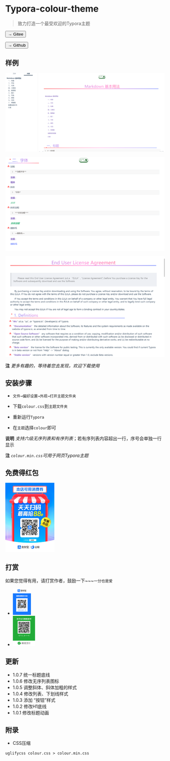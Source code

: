 # Typora-colour-theme

> 致力打造一个最受欢迎的Typora主题



<a href="https://gitee.com/weijunfu/typora-colour-theme"><button>→ Gitee</button></a>



<a href="https://github.com/weijunfu/typora-colour-theme"><button>→ Github</button></a>





## 样例

![img](./imgs/1.png)



![img](./imgs/2.png)

![3](./imgs/3.png)





**注** *更多有趣的，等待着您去发现，欢迎下载使用*



## 安装步骤

+ `文件→偏好设置→外观→打开主题文件夹`

+ 下载`colour.css`到`主题文件夹`

+ 重新运行`Typora`

+ 在`主题`选择`colour`即可

  

**说明** *支持六级无序列表和有序列表*；若有序列表内容超出一行，序号会单独一行显示



**注** *`colour.min.css`可用于网页Typora主题*



## 免费得红包

<img src="./imgs/ali-shop.jpg" style="zoom:25%;" />

## 打赏

如果您觉得有用，请打赏作者，鼓励一下~~~`一分也是爱`

+ <img src="./imgs/ali-pay.jpg" alt="收款码" style="zoom:25%;" />
+ <img src="./imgs/wechat-pay.png" alt="收款码" style="zoom:25%;" />


## 更新

+ 1.0.7 统一标题底线
+ 1.0.6 修改无序列表图标
+ 1.0.5 调整斜体、斜体加粗的样式
+ 1.0.4 修改列表、下划线样式
+ 1.0.3 添加 “按钮”样式
+ 1.0.2 修改H1底线
+ 1.0.1 修改标题动画


## 附录

+ CSS压缩
```
uglifycss colour.css > colour.min.css
```